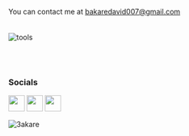 You can contact me at [bakaredavid007@gmail.com](mailto:bakaredavid007@gmail.com)
<br/>
<br/>
<br/>
![tools](https://skills.thijs.gg/icons?i=react,tailwindcss,html,css,javascript,typescript,vite,firebase,c,python,figma)


<br>
<br>



### Socials

<p align="left"> <a href="https://www.github.com/3akare" target="_blank" rel="noreferrer"><img src="https://raw.githubusercontent.com/danielcranney/readme-generator/main/public/icons/socials/github.svg" width="32" height="32" /></a> <a href="https://www.linkedin.com/in/david-bakare" target="_blank" align="center" rel="noreferrer"><img src="https://raw.githubusercontent.com/danielcranney/readme-generator/main/public/icons/socials/linkedin.svg" width="32" height="32" /></a> <a href="https://www.twitter.com/_Bakaredavid" target="_blank" rel="noreferrer"><img src="https://raw.githubusercontent.com/danielcranney/readme-generator/main/public/icons/socials/twitter.svg" width="32" height="32" /></a></p>

<!-- <p><img align="left" src="https://github-readme-stats.vercel.app/api/top-langs?username=3akare&show_icons=true&locale=en&layout=compact" alt="3akare" /></p> -->
<p><img align="center" src="https://github-readme-streak-stats.herokuapp.com/?user=3akare&" alt="3akare" /></p>
